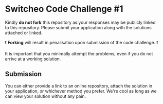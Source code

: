 # Switcheo Code Challenge #1 #

Kindly **do not fork** this repository as your responses may be publicly linked to this repository.
Please submit your application along with the solutions attached or linked.   

:exclamation: **Forking**  will result in penalisation upon submission of the code challenge. :exclamation:

It is important that you minimally attempt the problems, even if you do not arrive at a working solution.

## Submission ##
You can either provide a link to an online repository, attach the solution in your application, or whichever method you prefer.
We're cool as long as we can view your solution without any pain.

